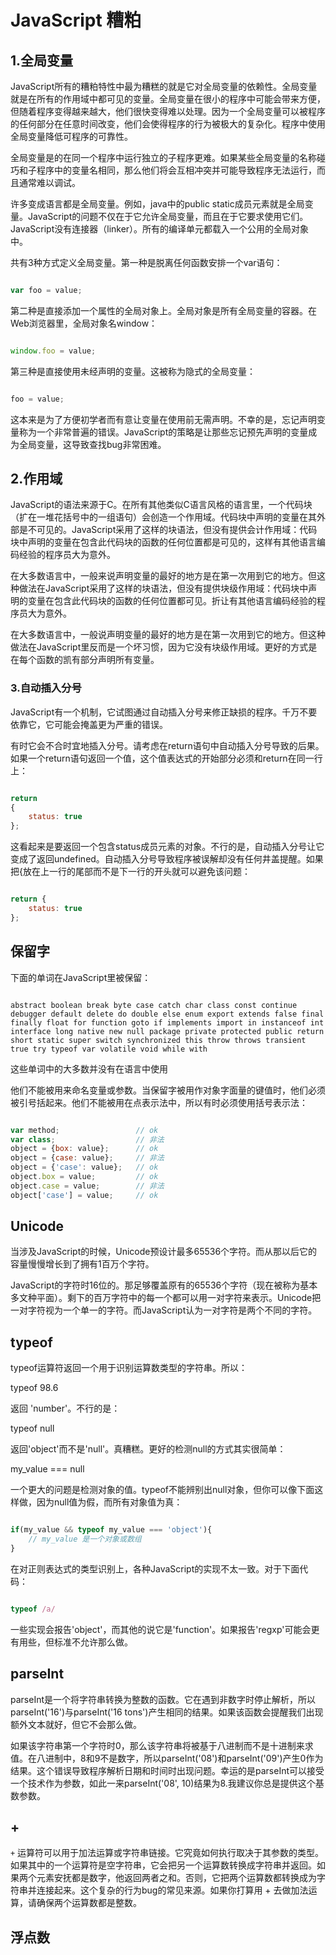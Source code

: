 JavaScript 糟粕
===============

## 1.全局变量

JavaScript所有的糟粕特性中最为糟糕的就是它对全局变量的依赖性。全局变量就是在所有的作用域中都可见的变量。全局变量在很小的程序中可能会带来方便，但随着程序变得越来越大，他们很快变得难以处理。因为一个全局变量可以被程序的任何部分在任意时间改变，他们会使得程序的行为被极大的复杂化。程序中使用全局变量降低可程序的可靠性。

全局变量是的在同一个程序中运行独立的子程序更难。如果某些全局变量的名称碰巧和子程序中的变量名相同，那么他们将会互相冲突并可能导致程序无法运行，而且通常难以调试。

许多变成语言都是全局变量。例如，java中的public static成员元素就是全局变量。JavaScript的问题不仅在于它允许全局变量，而且在于它要求使用它们。JavaScript没有连接器（linker）。所有的编译单元都载入一个公用的全局对象中。

共有3种方式定义全局变量。第一种是脱离任何函数安排一个var语句：

```js

var foo = value;

```

第二种是直接添加一个属性的全局对象上。全局对象是所有全局变量的容器。在Web浏览器里，全局对象名window：

```js

window.foo = value;

```

第三种是直接使用未经声明的变量。这被称为隐式的全局变量：

```js

foo = value;

```

这本来是为了方便初学者而有意让变量在使用前无需声明。不幸的是，忘记声明变量称为一个非常普遍的错误。JavaScript的策略是让那些忘记预先声明的变量成为全局变量，这导致查找bug非常困难。

## 2.作用域

JavaScript的语法来源于C。在所有其他类似C语言风格的语言里，一个代码块（扩在一堆花括号中的一组语句）会创造一个作用域。代码块中声明的变量在其外部是不可见的。JavaScript采用了这样的块语法，但没有提供会计作用域：代码块中声明的变量在包含此代码块的函数的任何位置都是可见的，这样有其他语言编码经验的程序员大为意外。

在大多数语言中，一般来说声明变量的最好的地方是在第一次用到它的地方。但这种做法在JavaScript采用了这样的块语法，但没有提供块级作用域：代码块中声明的变量在包含此代码块的函数的任何位置都可见。折让有其他语言编码经验的程序员大为意外。

在大多数语言中，一般说声明变量的最好的地方是在第一次用到它的地方。但这种做法在JavaScript里反而是一个坏习惯，因为它没有块级作用域。更好的方式是在每个函数的凯有部分声明所有变量。

### 3.自动插入分号

JavaScript有一个机制，它试图通过自动插入分号来修正缺损的程序。千万不要依靠它，它可能会掩盖更为严重的错误。

有时它会不合时宜地插入分号。请考虑在return语句中自动插入分号导致的后果。如果一个return语句返回一个值，这个值表达式的开始部分必须和return在同一行上：

```js

return 
{
	status: true
};

```

这看起来是要返回一个包含status成员元素的对象。不行的是，自动插入分号让它变成了返回undefined。自动插入分号导致程序被误解却没有任何井盖提醒。如果把{放在上一行的尾部而不是下一行的开头就可以避免该问题：

```js

return {
	status: true
};

```

## 保留字

下面的单词在JavaScript里被保留：

```

abstract boolean break byte case catch char class const continue debugger default delete do double else enum export extends false final finally float for function goto if implements import in instanceof int interface long native new null package private protected public return short static super switch synchronized this throw throws transient true try typeof var volatile void while with

```

这些单词中的大多数并没有在语言中使用

他们不能被用来命名变量或参数。当保留字被用作对象字面量的键值时，他们必须被引号括起来。他们不能被用在点表示法中，所以有时必须使用括号表示法：

```js

var method;                 // ok
var class;                  // 非法
object = {box: value};      // ok
object = {case: value};     // 非法
object = {'case': value};   // ok
object.box = value;         // ok
object.case = value;        // 非法
object['case'] = value;     // ok

```

## Unicode

当涉及JavaScript的时候，Unicode预设计最多65536个字符。而从那以后它的容量慢慢增长到了拥有1百万个字符。

JavaScript的字符时16位的。那足够覆盖原有的65536个字符（现在被称为基本多文种平面）。剩下的百万字符中的每一个都可以用一对字符来表示。Unicode把一对字符视为一个单一的字符。而JavaScript认为一对字符是两个不同的字符。

## typeof

typeof运算符返回一个用于识别运算数类型的字符串。所以：

typeof 98.6

返回 'number'。不行的是：

typeof null

返回'object'而不是'null'。真糟糕。更好的检测null的方式其实很简单：

my_value === null

一个更大的问题是检测对象的值。typeof不能辨别出null对象，但你可以像下面这样做，因为null值为假，而所有对象值为真：

```js

if(my_value && typeof my_value === 'object'){
	// my_value 是一个对象或数组
}

```

在对正则表达式的类型识别上，各种JavaScript的实现不太一致。对于下面代码：

```js

typeof /a/

```

一些实现会报告'object'，而其他的说它是'function'。如果报告'regxp'可能会更有用些，但标准不允许那么做。

## parseInt

parseInt是一个将字符串转换为整数的函数。它在遇到非数字时停止解析，所以parseInt('16')与parseInt('16 tons')产生相同的结果。如果该函数会提醒我们出现额外文本就好，但它不会那么做。

如果该字符串第一个字符时0，那么该字符串将被基于八进制而不是十进制来求值。在八进制中，8和9不是数字，所以parseInt('08')和parseInt('09')产生0作为结果。这个错误导致程序解析日期和时间时出现问题。幸运的是parseInt可以接受一个技术作为参数，如此一来parseInt('08', 10)结果为8.我建议你总是提供这个基数参数。

## +

`+` 运算符可以用于加法运算或字符串链接。它究竟如何执行取决于其参数的类型。如果其中的一个运算符是空字符串，它会把另一个运算数转换成字符串并返回。如果两个元素安抚都是数字，他返回两者之和。否则，它把两个运算数都转换成为字符串并连接起来。这个复杂的行为bug的常见来源。如果你打算用 + 去做加法运算，请确保两个运算数都是整数。

## 浮点数







